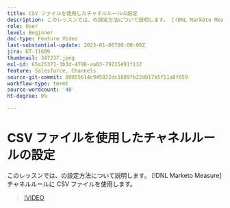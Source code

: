```yaml
---
title: CSV ファイルを使用したチャネルルールの設定
description: このレッスンでは、の設定方法について説明します。 [!DNL Marketo Measure] チャネルルールに CSV ファイルを使用します。
role: User
level: Beginner
doc-type: Feature Video
last-substantial-update: 2023-01-06T00:00:00Z
jira: KT-11689
thumbnail: 347237.jpeg
exl-id: 65a25371-3b3d-4798-aa83-79235491f132
feature: Salesforce, Channels
source-git-commit: 00955614c945822dc1889fb22db17b5f51a8f659
workflow-type: tm+mt
source-wordcount: '40'
ht-degree: 0%

---
```


# CSV ファイルを使用したチャネルルールの設定

このレッスンでは、の設定方法について説明します。 [!DNL Marketo Measure] チャネルルールに CSV ファイルを使用します。

>[!VIDEO](https://video.tv.adobe.com/v/347237/?quality=12&learn=on)
